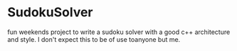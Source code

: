 # SudokuSolver
fun weekends project to write a sudoku solver with a good c++ architecture and style. I don't expect this to be of use toanyone but me.
